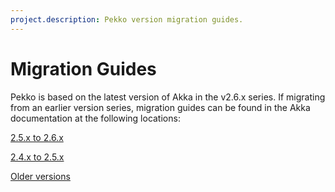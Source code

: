 ```yaml
---
project.description: Pekko version migration guides.
---
```

# Migration Guides

Pekko is based on the latest version of Akka in the v2.6.x series. If migrating from an earlier version series, migration guides can be found in the Akka documentation at the following locations: 

[2.5.x to 2.6.x]($pekko.doc.dns$/docs/pekko/2.6/project/migration-guide-2.5.x-2.6.x.html)

[2.4.x to 2.5.x]($pekko.doc.dns$/docs/pekko/2.5/project/migration-guide-2.4.x-2.5.x.html)

[Older versions]($pekko.doc.dns$/docs/pekko/2.6/project/migration-guide-old.html)
